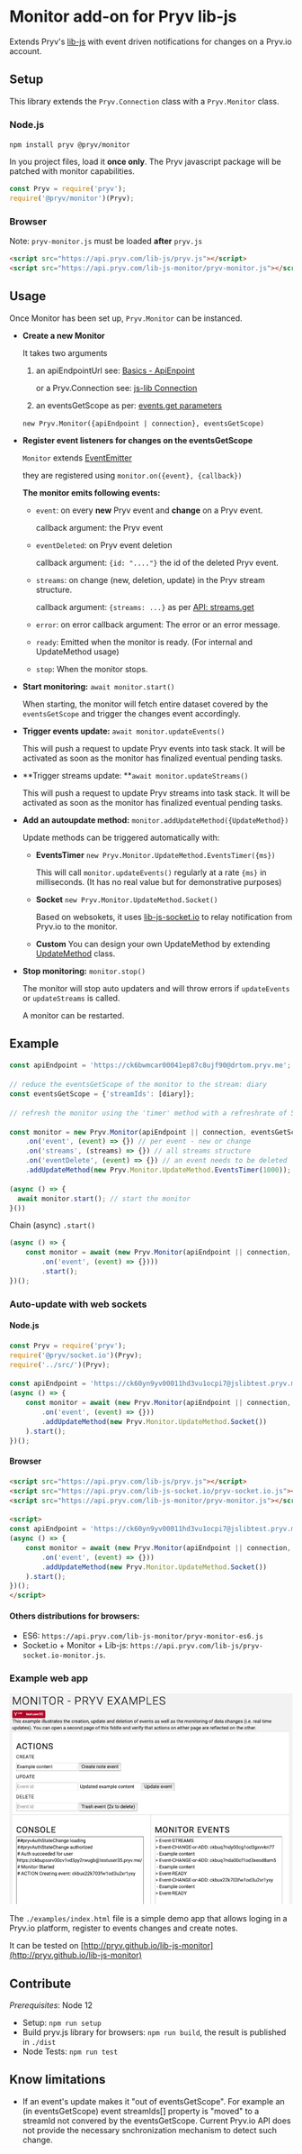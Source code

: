 # Monitor add-on for Pryv lib-js

Extends Pryv's [lib-js](https://github.com/pryv/lib-js) with event driven notifications for changes on a Pryv.io account.

## Setup

This library extends the `Pryv.Connection` class with a `Pryv.Monitor` class.

### Node.js

`npm install pryv @pryv/monitor`

In you project files, load it **once only**. The Pryv javascript package will be patched with monitor capabilities.

```javascript
const Pryv = require('pryv');
require('@pryv/monitor')(Pryv);
```

### Browser

Note: `pryv-monitor.js` must be loaded **after** `pryv.js`


```html
<script src="https://api.pryv.com/lib-js/pryv.js"></script>
<script src="https://api.pryv.com/lib-js-monitor/pryv-monitor.js"></script>
```

## Usage

Once Monitor has been set up, `Pryv.Monitor` can be instanced.

- **Create a new Monitor**

  It takes two arguments

   1. an apiEndpointUrl see: [Basics - ApiEnpoint](https://api.pryv.com/reference/#api-endpoint)

      or a Pryv.Connection see: [js-lib Connection](https://github.com/pryv/lib-js#obtaining-a-pryvconnection)

  2. an eventsGetScope as per: [events.get parameters](https://api.pryv.com/reference/#get-events)

  `new Pryv.Monitor({apiEndpoint | connection}, eventsGetScope)`

- **Register event listeners for changes on the eventsGetScope**

  `Monitor` extends [EventEmitter](https://nodejs.org/api/events.html#events_class_eventemitter)

  they are registered using `monitor.on({event}, {callback})`

  **The monitor emits following events:**

  - `event`: on every **new** Pryv event and **change** on a Pryv event. 

    callback argument: the Pryv event

  - `eventDeleted`: on Pryv event deletion

    callback argument: `{id: "...."}` the id of the deleted Pryv event. 

  - `streams`: on change (new, deletion, update) in the Pryv stream structure.

    callback argument: `{streams: ...}` as per [API: streams.get](https://api.pryv.com/reference/#get-streams) 

  - `error`: on error
    callback argument: The error or an error message.

  - `ready`: Emitted when the monitor is ready. (For internal and UpdateMethod usage)

  - `stop`: When the monitor stops.

- **Start monitoring:** `await monitor.start()` 

  When starting, the monitor will fetch entire dataset covered by the `eventsGetScope` and trigger the changes event accordingly.

- **Trigger events update:** `await monitor.updateEvents()`

  This will push a request to update Pryv events into task stack. It will be activated as soon as the monitor has finalized eventual pending tasks.

- **Trigger streams update: **`await monitor.updateStreams()`

  This will push a request to update Pryv streams into task stack. It will be activated as soon as the monitor has finalized eventual pending tasks.

- **Add an autoupdate method:** `monitor.addUpdateMethod({UpdateMethod})`

  Update methods can be triggered automatically with:

  - **EventsTimer** `new Pryv.Monitor.UpdateMethod.EventsTimer({ms})`

    This will call `monitor.updateEvents()` regularly at a rate `{ms}` in milliseconds.
    (It has no real value but for demonstrative purposes)
  
  - **Socket** `new Pryv.Monitor.UpdateMethod.Socket()` 
  
    Based on websokets, it uses [lib-js-socket.io](https://github.com/pryv/lib-js-socket.io) to relay notification from Pryv.io to the monitor.
  
  - **Custom** 
    You can design your own UpdateMethod by extending [UpdateMethod](https://github.com/pryv/lib-js-monitor/blob/master/src/UpdateMethod/UpdateMethod.js) class.
  
- **Stop monitoring:** `monitor.stop()`

  The monitor will stop auto updaters and will throw errors if `updateEvents` or `updateStreams` is called.

  A monitor can be restarted.

## Example


```javascript
const apiEndpoint = 'https://ck6bwmcar00041ep87c8ujf90@drtom.pryv.me';

// reduce the eventsGetScope of the monitor to the stream: diary
const eventsGetScope = {'streamIds': [diary]};

// refresh the monitor using the 'timer' method with a refreshrate of 5 seconds

const monitor = new Pryv.Monitor(apiEndpoint || connection, eventsGetScope)
	.on('event', (event) => {}) // per event - new or change
	.on('streams', (streams) => {}) // all streams structure
	.on('eventDelete', (event) => {}) // an event needs to be deleted
	.addUpdateMethod(new Pryv.Monitor.UpdateMethod.EventsTimer(1000)); // add refresh timer

(async () => {
  await monitor.start(); // start the monitor
}())
```

Chain (async) `.start()`

```javascript
(async () => { 
	const monitor = await (new Pryv.Monitor(apiEndpoint || connection, eventsGetScope)
		.on('event', (event) => {})))
		.start();
})();
```

### Auto-update with web sockets

#### Node.js

```javascript
const Pryv = require('pryv');
require('@pryv/socket.io')(Pryv);
require('../src/')(Pryv);

const apiEndpoint = 'https://ck60yn9yv00011hd3vu1ocpi7@jslibtest.pryv.me';
(async () => { 
	const monitor = await (new Pryv.Monitor(apiEndpoint || connection, eventsGetScope)
		.on('event', (event) => {}))
		.addUpdateMethod(new Pryv.Monitor.UpdateMethod.Socket())
	).start();
})();
```

#### Browser

```html
<script src="https://api.pryv.com/lib-js/pryv.js"></script>
<script src="https://api.pryv.com/lib-js-socket.io/pryv-socket.io.js"></script>
<script src="https://api.pryv.com/lib-js-monitor/pryv-monitor.js"></script>

<script>
const apiEndpoint = 'https://ck60yn9yv00011hd3vu1ocpi7@jslibtest.pryv.me';
(async () => { 
	const monitor = await (new Pryv.Monitor(apiEndpoint || connection, eventsGetScope)
		.on('event', (event) => {}))
		.addUpdateMethod(new Pryv.Monitor.UpdateMethod.Socket())
	).start();
})();
</script>
```

#### Others distributions for browsers:

- ES6: `https://api.pryv.com/lib-js-monitor/pryv-monitor-es6.js` 
- Socket.io + Monitor + Lib-js: `https://api.pryv.com/lib-js/pryv-socket.io-monitor.js`. 

### Example web app

![Screenshot](https://raw.githubusercontent.com/pryv/lib-js-monitor/master/examples/screenshot.png)

The `./examples/index.html` file is a simple demo app that allows loging in a Pryv.io platform, register to events changes and create notes. 

It can be tested on [http://pryv.github.io/lib-js-monitor](http://pryv.github.io/lib-js-monitor) 

## Contribute

*Prerequisites*: Node 12

- Setup: `npm run setup`
- Build pryv.js library for browsers: `npm run build`, the result is published in `./dist`
- Node Tests: `npm run test`

## Know limitations

- If an event's update makes it "out of eventsGetScope". For example an (in eventsGetScope) event streamIds[] property is "moved" to a streamId not convered by the eventsGetScope. Current Pryv.io API does not provide the necessary snchronization mechanism to detect such change.
